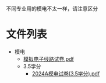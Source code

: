 不同专业用的模电不太一样，请注意区分

# 文件列表

- 模电
    - [模拟电子线路试卷.pdf](https://github.com/NjustLib/NjustDocs/blob/main/%E6%A8%A1%E7%94%B5/%E6%A8%A1%E6%8B%9F%E7%94%B5%E5%AD%90%E7%BA%BF%E8%B7%AF%E8%AF%95%E5%8D%B7.pdf)
    - 3.5学分
        - [2024A模电试卷(3.5学分).pdf](https://github.com/NjustLib/NjustDocs/blob/main/%E6%A8%A1%E7%94%B5/3.5%E5%AD%A6%E5%88%86/2024A%E6%A8%A1%E7%94%B5%E8%AF%95%E5%8D%B7%283.5%E5%AD%A6%E5%88%86%29.pdf)
